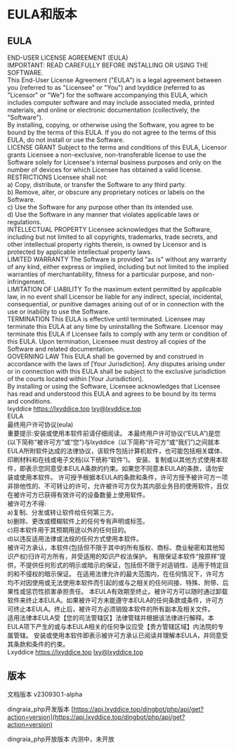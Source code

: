 # EULA和版本

## EULA

END-USER LICENSE AGREEMENT (EULA)\
IMPORTANT: READ CAREFULLY BEFORE INSTALLING OR USING THE SOFTWARE.\
This End-User License Agreement ("EULA") is a legal agreement between you (referred to as "Licensee" or "You") and lxyddice (referred to as "Licensor" or "We") for the software accompanying this EULA, which includes computer software and may include associated media, printed materials, and online or electronic documentation (collectively, the "Software").\
By installing, copying, or otherwise using the Software, you agree to be bound by the terms of this EULA. If you do not agree to the terms of this EULA, do not install or use the Software.\
LICENSE GRANT Subject to the terms and conditions of this EULA, Licensor grants Licensee a non-exclusive, non-transferable license to use the Software solely for Licensee's internal business purposes and only on the number of devices for which Licensee has obtained a valid license.\
RESTRICTIONS Licensee shall not:\
a) Copy, distribute, or transfer the Software to any third party.\
b) Remove, alter, or obscure any proprietary notices or labels on the Software.\
c) Use the Software for any purpose other than its intended use.\
d) Use the Software in any manner that violates applicable laws or regulations.\
INTELLECTUAL PROPERTY Licensee acknowledges that the Software, including but not limited to all copyrights, trademarks, trade secrets, and other intellectual property rights therein, is owned by Licensor and is protected by applicable intellectual property laws.\
LIMITED WARRANTY The Software is provided "as is" without any warranty of any kind, either express or implied, including but not limited to the implied warranties of merchantability, fitness for a particular purpose, and non-infringement.\
LIMITATION OF LIABILITY To the maximum extent permitted by applicable law, in no event shall Licensor be liable for any indirect, special, incidental, consequential, or punitive damages arising out of or in connection with the use or inability to use the Software.\
TERMINATION This EULA is effective until terminated. Licensee may terminate this EULA at any time by uninstalling the Software. Licensor may terminate this EULA if Licensee fails to comply with any term or condition of this EULA. Upon termination, Licensee must destroy all copies of the Software and related documentation.\
GOVERNING LAW This EULA shall be governed by and construed in accordance with the laws of \[Your Jurisdiction]. Any disputes arising under or in connection with this EULA shall be subject to the exclusive jurisdiction of the courts located within \[Your Jurisdiction].\
By installing or using the Software, Licensee acknowledges that Licensee has read and understood this EULA and agrees to be bound by its terms and conditions.\
lxyddice https://lxyddice.top lxy@lxyddice.top\
EULA\
最终用户许可协议(eula)\
重要提示:安装或使用本软件前请仔细阅读。 本最终用户许可协议(“EULA”)是您(以下简称“被许可方”或“您”)与lxyddice（以下简称“许可方”或“我们”)之间就本EULA所附软件达成的法律协议，该软件包括计算机软件，也可能包括相关媒体、印刷材料和在线或电子文档(以下统称“软件”)。 安装、复制或以其他方式使用本软件，即表示您同意受本EULA条款的约束。如果您不同意本EULA的条款，请勿安装或使用本软件。 许可授予根据本EULA的条款和条件，许可方授予被许可方一项非排他性的、不可转让的许可，允许被许可方仅为其内部业务目的使用软件，且仅在被许可方已获得有效许可的设备数量上使用软件。\
被许可方不得:\
a)复制、分发或转让软件给任何第三方。\
b)删除、更改或模糊软件上的任何专有声明或标签。\
c)将本软件用于其预期用途以外的任何目的。\
d)以违反适用法律或法规的任何方式使用本软件。\
被许可方承认，本软件(包括但不限于其中的所有版权、商标、商业秘密和其他知识产权)归许可方所有，并受适用的知识产权法保护。 有限保证本软件“按原样”提供，不提供任何形式的明示或暗示的保证，包括但不限于对适销性、适用于特定目的和不侵权的暗示保证。 在适用法律允许的最大范围内，在任何情况下，许可方均不对因使用或无法使用本软件而引起的或与之相关的任何间接、特殊、附带、后果性或惩罚性损害承担责任。 本EULA有效期至终止。被许可方可以随时通过卸载软件来终止本EULA。如果被许可方未能遵守本EULA的任何条款或条件，许可方可终止本EULA。终止后，被许可方必须销毁本软件的所有副本及相关文件。\
适用法律本EULA受【您的司法管辖区】法律管辖并根据该法律进行解释。本EULA项下产生的或与本EULA相关的任何争议应受【贵方管辖区域】内法院的专属管辖。 安装或使用本软件即表示被许可方承认已阅读并理解本EULA，并同意受其条款和条件的约束。\
Lxyddice https://lxyddice.top lxy@lxyddice.top



## 版本

文档版本  v230930.1-alpha

dingraia\_php开发版本 [https://api.lxyddice.top/dingbot/php/api/get?action=version](https://api.lxyddice.top/dingbot/php/api/get?action=version)

dingraia\_php开放版本 内测中，未开放
